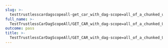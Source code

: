 ```yaml
---
slug: >-
  testtrustlesscardagscopeall-get_car_with_dag-scope=all_of_a_chunked_unixfs_file_(format=car)
full_name: >-
  TestTrustlessCarDagScopeAll/GET_CAR_with_dag-scope=all_of_a_chunked_UnixFS_file_(format=car)
outcome: pass
title: >-
  TestTrustlessCarDagScopeAll/GET_CAR_with_dag-scope=all_of_a_chunked_UnixFS_file_(format=car)
---
```


